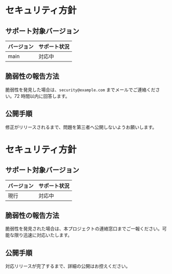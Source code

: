 # セキュリティ方針

## サポート対象バージョン
| バージョン | サポート状況 |
|-----------|--------------|
| main      | 対応中 |

## 脆弱性の報告方法
脆弱性を発見した場合は、`security@example.com` までメールでご連絡ください。72 時間以内に回答します。

## 公開手順
修正がリリースされるまで、問題を第三者へ公開しないようお願いします。
# セキュリティ方針

## サポート対象バージョン
| バージョン | サポート状況 |
|-----------|--------------|
| 現行      | 対応中 |

## 脆弱性の報告方法
脆弱性を発見された場合は、本プロジェクトの連絡窓口までご一報ください。可能な限り迅速に対応いたします。

## 公開手順
対応リリースが完了するまで、詳細の公開はお控えください。